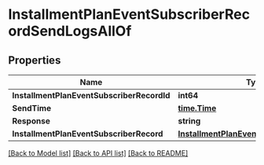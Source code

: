 # InstallmentPlanEventSubscriberRecordSendLogsAllOf

## Properties

Name | Type | Description | Notes
------------ | ------------- | ------------- | -------------
**InstallmentPlanEventSubscriberRecordId** | **int64** |  | 
**SendTime** | [**time.Time**](time.Time.md) |  | 
**Response** | **string** |  | [optional] 
**InstallmentPlanEventSubscriberRecord** | [**InstallmentPlanEventSubscriberRecords**](InstallmentPlanEventSubscriberRecords.md) |  | [optional] 

[[Back to Model list]](../README.md#documentation-for-models) [[Back to API list]](../README.md#documentation-for-api-endpoints) [[Back to README]](../README.md)


